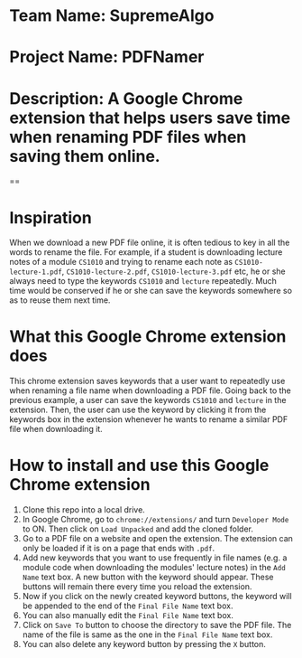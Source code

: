 # Team Name: SupremeAlgo
# Project Name: PDFNamer
# Description: A Google Chrome extension that helps users save time when renaming PDF files when saving them online.
==
# Inspiration
When we download a new PDF file online, it is often tedious to key in all the words to rename the file. For example, if a student is downloading lecture notes of a module `CS1010` and trying to rename each note as `CS1010-lecture-1.pdf`, `CS1010-lecture-2.pdf`, `CS1010-lecture-3.pdf` etc, he or she always need to type the keywords `CS1010` and `lecture` repeatedly. Much time would be conserved if he or she can save the keywords somewhere so as to reuse them next time.

# What this Google Chrome extension does
This chrome extension saves keywords that a user want to repeatedly use when renaming a file name when downloading a PDF file. Going back to the previous example, a user can save the keywords `CS1010` and `lecture` in the extension. Then, the user can use the keyword by clicking it from the keywords box in the extension whenever he wants to rename a similar PDF file when downloading it.

# How to install and use this Google Chrome extension

1. Clone this repo into a local drive.
2. In Google Chrome, go to `chrome://extensions/` and turn `Developer Mode` to ON. Then click on `Load Unpacked` and add the cloned folder.
3. Go to a PDF file on a website and open the extension. The extension can only be loaded if it is on a page that ends with `.pdf`.
4. Add new keywords that you want to use frequently in file names (e.g. a module code when downloading the modules' lecture notes) in the `Add Name` text box. A new button with the keyword should appear. These buttons will remain there every time you reload the extension.
5. Now if you click on the newly created keyword buttons, the keyword will be appended to the end of the `Final File Name` text box.
6. You can also manually edit the `Final File Name` text box.
7. Click on `Save To` button to choose the directory to save the PDF file. The name of the file is same as the one in the `Final File Name` text box.
8. You can also delete any keyword button by pressing the `X` button.
